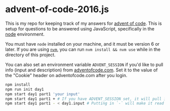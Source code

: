 # advent-of-code-2016.js

This is my repo for keeping track of my answers for [advent of code][advent].
This is setup for questions to be answered using JavaScript, specifically in the
[node][node] environment.

You must have `node` installed on your machine, and it must be version 6 or
later. If you are using [`nvm`][nvm], you can run `nvm install && nvm use` while
in the directory of this project.

You can also set an environment variable `ADVENT_SESSION` if you'd like to pull
info (input and description) from [adventofcode.com](advent). Set it to the
value of the "Cookie" header on adventofcode.com after you login.

```sh
npm install
npm run init day1
npm start day1 part1 'your input'
npm start day1 part1 + # If you have ADVENT_SESSION set, it will pull input from adventofcode.com
npm start day1 part1 - < day1.input # Putting in `-` will make it read the input from stdin
```

[advent]: http://adventofcode.com/
[node]: https://nodejs.org/en/
[nvm]: https://github.com/creationix/nvm
